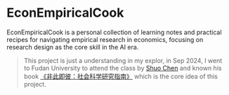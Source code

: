 # EconEmpiricalCook
EconEmpiricalCook is a personal collection of learning notes and practical recipes for navigating empirical research in economics, focusing on research design as the core skill in the AI era.

> This project is just a understanding in my explor, in Sep 2024, I went to Fudan University to attend the class by [Shuo Chen](https://frankchenshuo.com/) and known his book [《非此即彼：社会科学研究指南》](https://book.douban.com/subject/37029921/) which is the core idea of this project.

